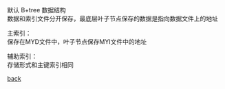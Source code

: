 默认 B+tree 数据结构  
数据和索引文件分开保存，最底层叶子节点保存的数据是指向数据文件上的地址  

主索引：  
保存在MYD文件中，叶子节点保存MYI文件中的地址  

辅助索引：  
存储形式和主键索引相同  

[back](../10.md)  